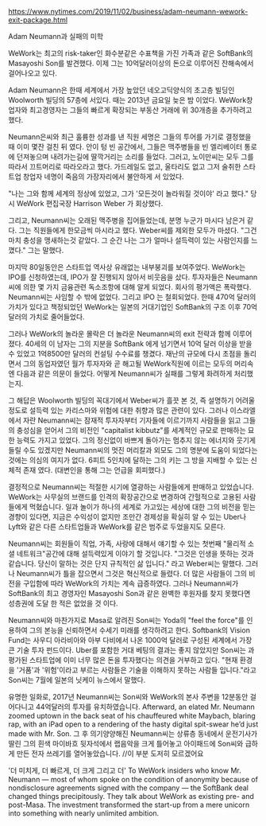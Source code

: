 https://www.nytimes.com/2019/11/02/business/adam-neumann-wework-exit-package.html

Adam Neumann과 실패의 미학

WeWork는 최고의 risk-taker인 화수분같은 수표책을 가진 가족과 같은 SoftBank의 Masayoshi Son를 발견했다. 이제 그는 10억달러이상의 돈으로 이루어진
잔해속에서 걸어나오고 있다.

Adam Neumann은 한때 세계에서 가장 높았던 네오고딕양식의 초고층 빌딩인 Woolworth 빌딩의 57층에 서있다. 때는 2013년 금요일 늦은 밤 이었다. WeWork창업자와
최고경영자는 그들의 빠르게 확장되는 부동산 거래에 위 30개층을 추가하려고 했다.

Neumann은씨와 최근 훌륭한 성과를 낸 직원 세명은 그들의 투어를 가기로 결정했을 때 이미 몇잔 걸친 뒤 였다. 안이 텅 빈 공간에서, 그들은 맥주병들을 빈 엘리베이터
통로에 던져놓으며 내려가는길에 딸깍거리는 소리를 들었다. 그러고, 노이만씨는 모두 그를 따라서 끄트머리로 따라오라고 했다. 가드레일도 없고, 울타리도 없고 그저 
술취한 스타트업 창업자 네명이 죽음의 가장자리에서 불안하게 서 있었다.

"나는 그와 함께 세계의 정상에 있었고, 그가 '모든것이 놀라워질 것이야' 라고 했다." 당시 WeWork 편집국장 Harrison Weber 가 회상했다.

그리고, Neumann씨는 오래된 맥주병을 집어들었는데, 분명 누군가 마시다 남은거 같다. 그는 직원들에게 한모금씩 마시라고 했다. Weber씨를 제외한 모두가 마셨다.
"그건 마치 충성을 맹새하는것 같았다. 그 순간 나는 그가 얼마나 설득력이 있는 사람인지를 느꼈다." 그는 말했다.

마지막 80일동안은 스타트업 역사상 유래없는 내부붕괴를 보여주었다. WeWork는 IPO를 신청하였는데, IPO가 잘 진행되지 않아서 비웃음을 샀다. 투자자들은 Neumann씨에 
의한 몇 가지 금융관련 독소조항에 대해 알게 되었다. 회사의 평가액은 폭락했다. Neumann씨는 사임할 수 밖에 없었다. 그리고 IPO 는 철회되었다.
한때 470억 달러의 가치가 있다고 책정되었던 WeWork는 일본의 거대기업인 SoftBank의 구조 이후 70억달러의 가치로 줄어들었다.

그러나 WeWork의 놀라운 몰락은 더 놀라운 Neumann씨의 exit 전략과 함께 이루어 졌다. 40세의 이 남자는 그의 지분을 SoftBank 에게 넘기면서 10억 달러 이상을 
받을 수 있었고 1억8500만 달러의 컨설팅 수수료를 챙겼다. 재난의 규모에 다시 초점을 돌리면서 그의 동업자였던 월가 투자자와 곧 해고될 WeWork직원에 이르는 모두의 
머리속엔 다음과 같은 의문이 들었다. 어떻게 Neumann씨가 실패를 그렇게 화려하게 처리했는지.

그 해답은 Woolworth 빌딩의 꼭대기에서 Weber씨가 흘끗 본 것, 즉 설명하기 어려울 정도로 설득력 있는 카리스마와 위험에 대한 취향과 많은 관련이 있다.
그러나 이스라엘에서 자란 Neumann씨는 잠재적 투자자부터 기자들에 이르기까지 사람들을 읽고 그들의 충성심을 얻어서 그의 비전인 "capitalist kibbutz"를 
세계적인 규모로 판매하는 묘한 능력도 가지고 있었다. 그의 정신없이 바쁘게 돌아가는 멈추지 않는 에너지와 웃기게 들릴 수도 있겠지만 Neumann씨의 멋진 머리칼과 
외모도 그의 명분에 도움이 되었다는 것에는 의심의 여지가 없다. 6피트 5인치에 달하는 그의 키는 그 방을 지배할 수 있는 신체적 존재 였다. (대변인을 통해 그는
언급을 회피했다.)

결정적으로 Neumann씨는 적절한 시기에 열광하는 사람들에게 판매하고 있었습니다. WeWork는 사무실의 브랜드를 인격의 확장공간으로 변경하여 간헐적으로 고용된 
사람들에게 먹혔습니다. 일과 놀이가 하나의 세계로 가고있는 세상에 대한 그의 비전을 믿는 경향이 있다면, 지금은 수익성이 없지만 조만간 경제성을 확실히 
알 수 있는 Uber나 Lyft와 같은 다른 스타트업들과 WeWork를 같은 범주로 두었을지도 모른다.

Neumann씨는 회원들이 직업, 가족, 사랑에 대해서 얘기할 수 있는 첫번째 "물리적 소셜 네트워크"공간에 대해 설득력있게 이야기 할 것입니다. "그것은 인생을 뜻하는
것과 같습니다. 당신이 말하는 것은 단지 규칙적인 삶 입니다." 라고 Weber씨는 말했다. 그러나 Neumann씨가 틀을 잡으면서 그것은 혁신적으로 들렸다.
더 많은 사람들이 그의 비전을 구입함에 따라 WeWork의 가치는 계속 급증하였다. 그러나 Neumann씨가 SoftBank의 최고 경영자인 Masayoshi Son과 같은
완벽한 후원자를 찾지 못했다면 성층권에 도달 한 적은 없었을 것 이다.

Neumann씨와 마찬가지로 Masa로 알려진 Son씨는 Yoda의 "feel the force"를 인용하여 그의 본능을 신뢰하면서 수세기 미래를 생각하려고 한다. Softbank의 
Vision Fund는 사우디 아라비아와 아부 다비에서 나온 1000억 달러로 구성된 세계에서 가장 큰 기술 투자 펀드이다. Uber를 포함한 거대 베팅의 결과는 좋지 않았지만
Son씨는 과평가된 스타트업에 이미 너무 많은 돈을 투자했다는 의견을 거부하고 있다. "현재 환경을 '거품'과 '위험'이라고 부르는 사람들은 기술을 이해하지 못하는 사람들 
입니다."라고 Son씨는 7월에 일본의 닛케이 뉴스에서 말했다.

유명한 일화로, 2017년 Neumann씨는 Son씨와 WeWork의 본사 주변을 12분동안 걸어다니고 44억달러의 투자를 유치하였습니다. 
Afterward, an elated Mr. Neumann zoomed uptown in the back seat of his chauffeured white Maybach, blaring rap, with an iPad open to a rendering of the hasty digital spit-swear he’d just made with Mr. Son.
그 후 의기양양해진 Neumann씨는 상류층 동네에서 운전기사가 딸린 그의 흰색 마이바흐 뒷자석에서 랩음악을 크게 틀어놓고 아이패드에 Son씨와 급하게 만든 전자 쓰레기를 
열어놓았습니다. //이 부분 도저히 모르겠어요

'더 미치게, 더 빠르게, 더 크게 그리고 더'
To WeWork insiders who know Mr. Neumann — most of whom spoke on the condition of anonymity because of nondisclosure agreements signed with the company — the SoftBank deal changed things precipitously. They talk about WeWork as existing pre- and post-Masa. The investment transformed the start-up from a mere unicorn into something with nearly unlimited ambition.


